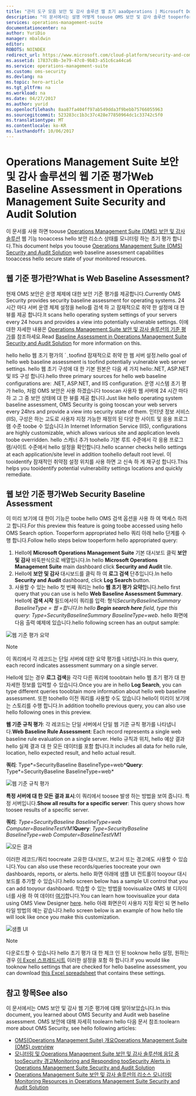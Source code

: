 ```yaml
---
title: "관리 도구 모음 보안 및 감사 솔루션 웹 초기 aaaOperations | Microsoft Docs"
description: "이 문서에서는 설명 어떻게 toouse OMS 보안 및 감사 솔루션 tooperform 규정 준수 및 보안 용도 대 한 모든 모니터링 대상된 웹 서버에 대 한 웹 초기 평가 합니다."
services: operations-management-suite
documentationcenter: na
author: YuriDio
manager: mbaldwin
editor: 
ROBOTS: NOINDEX
redirect_url: https://www.microsoft.com/cloud-platform/security-and-compliance
ms.assetid: 17837c8b-3e79-47c0-9b83-a51c6ca44ca6
ms.service: operations-management-suite
ms.custom: oms-security
ms.devlang: na
ms.topic: hero-article
ms.tgt_pltfrm: na
ms.workload: na
ms.date: 04/27/2017
ms.author: yurid
ms.openlocfilehash: 8aa87fa404ff97ab549dda3f9bebb75766055963
ms.sourcegitcommit: 523283cc1b3c37c428e77850964dc1c33742c5f0
ms.translationtype: MT
ms.contentlocale: ko-KR
ms.lasthandoff: 10/06/2017
---
```

# <a name="web-baseline-assessment-in-operations-management-suite-security-and-audit-solution"></a><span data-ttu-id="c6638-103">Operations Management Suite 보안 및 감사 솔루션의 웹 기준 평가</span><span class="sxs-lookup"><span data-stu-id="c6638-103">Web Baseline Assessment in Operations Management Suite Security and Audit Solution</span></span>
<span data-ttu-id="c6638-104">이 문서를 사용 하면 toouse [Operations Management Suite (OMS) 보안 및 감사 솔루션](operations-management-suite-overview.md) 웹 기능 tooaccess hello 보안 리소스 상태를 모니터링 하는 초기 평가 합니다.</span><span class="sxs-lookup"><span data-stu-id="c6638-104">This document helps you toouse [Operations Management Suite (OMS) Security and Audit Solution](operations-management-suite-overview.md) web baseline assessment capabilities tooaccess hello secure state of your monitored resources.</span></span>

## <a name="what-is-web-baseline-assessment"></a><span data-ttu-id="c6638-105">웹 기준 평가란?</span><span class="sxs-lookup"><span data-stu-id="c6638-105">What is Web Baseline Assessment?</span></span>
<span data-ttu-id="c6638-106">현재 OMS 보안은 운영 체제에 대한 보안 기준 평가를 제공합니다.</span><span class="sxs-lookup"><span data-stu-id="c6638-106">Currently OMS Security provides security baseline assessment for operating systems.</span></span> <span data-ttu-id="c6638-107">24 시간 마다 서버 운영 체제 설정을 hello를 검색 하 고 잠재적으로 취약 한 설정에 대 한 뷰를 제공 합니다.</span><span class="sxs-lookup"><span data-stu-id="c6638-107">It scans hello operating system settings of your servers every 24 hours and provides a view into potentially vulnerable settings.</span></span> <span data-ttu-id="c6638-108">이에 대한 자세한 내용은 [Operations Management Suite 보안 및 감사 솔루션의 기준 평가](oms-security-baseline.md)를 참조하세요.</span><span class="sxs-lookup"><span data-stu-id="c6638-108">Read [Baseline Assessment in Operations Management Suite Security and Audit Solution](oms-security-baseline.md) for more information on this.</span></span>

<span data-ttu-id="c6638-109">hello hello 웹 초기 평가의 ´ ֲ toofind 잠재적으로 취약 한 웹 서버 설정.</span><span class="sxs-lookup"><span data-stu-id="c6638-109">hello goal of hello web baseline assessment is toofind potentially vulnerable web server settings.</span></span> <span data-ttu-id="c6638-110">hello 웹 초기 구성에 대 한 기본 원본은 다음 세 가지 hello:.NET, ASP.NET 및 IIS 구성 합니다.</span><span class="sxs-lookup"><span data-stu-id="c6638-110">hello three primary sources for hello web baseline configurations are: .NET, ASP.NET, and IIS configuration.</span></span>  <span data-ttu-id="c6638-111">운영 시스템 초기 평가 hello, 처럼 OMS 보안은 사용 하겠습니다 tooscan 사용자 웹 서버에 24 시간 마다 하 고 그 중 보안 상태에 대 한 뷰를 제공 합니다.</span><span class="sxs-lookup"><span data-stu-id="c6638-111">Just like hello operating system baseline assessment, OMS Security is going tooscan your web servers every 24hrs and provide a view into security state of them.</span></span>  <span data-ttu-id="c6638-112">인터넷 정보 서비스 (IIS), 구성은 하는 고도로 사용자 지정 가능한 재정의 된 다양 한 사이트 및 응용 프로그램 수준 toobe 수 있습니다.</span><span class="sxs-lookup"><span data-stu-id="c6638-112">In Internet Information Service (IIS), configurations are highly customizable, which allows various site and application levels toobe overridden.</span></span> <span data-ttu-id="c6638-113">hello 스캐너 추가 toohello 기본 루트 수준에서 각 응용 프로그램/사이트 수준에서 hello 설정을 확인합니다.</span><span class="sxs-lookup"><span data-stu-id="c6638-113">hello scanner checks hello settings at each application/site level in addition toohello default root level.</span></span> <span data-ttu-id="c6638-114">이 tooidentify 잠재적인 취약점 설정 위치를 사용 하면 고 신속 하 게 재구성 합니다.</span><span class="sxs-lookup"><span data-stu-id="c6638-114">This helps you tooidentify potential vulnerability settings locations and quickly remediate.</span></span>


## <a name="web-security-baseline-assessment"></a><span data-ttu-id="c6638-115">웹 보안 기준 평가</span><span class="sxs-lookup"><span data-stu-id="c6638-115">Web Security Baseline Assessment</span></span>
<span data-ttu-id="c6638-116">이 미리 보기에 대 한이 기능은 toobe hello OMS 검색 옵션을 사용 하 여 액세스 하려고 합니다.</span><span class="sxs-lookup"><span data-stu-id="c6638-116">For this preview this feature is going toobe accessed using hello OMS Search option.</span></span> <span data-ttu-id="c6638-117">Tooperform appropriated hello 쿼리 아래 hello 단계를 수행 합니다.</span><span class="sxs-lookup"><span data-stu-id="c6638-117">Follow hello steps below tooperform hello appropriated query:</span></span>

1. <span data-ttu-id="c6638-118">Hello에 **Microsoft Operations Management Suite** 기본 대시보드 클릭 **보안 및 감사** 바둑판식으로 배열입니다.</span><span class="sxs-lookup"><span data-stu-id="c6638-118">In hello **Microsoft Operations Management Suite** main dashboard click **Security and Audit** tile.</span></span>
2. <span data-ttu-id="c6638-119">Hello에 **보안 및 감사** 대시보드를 클릭 하 여 **로그 검색** 단추입니다.</span><span class="sxs-lookup"><span data-stu-id="c6638-119">In hello **Security and Audit** dashboard, click **Log Search** button.</span></span>
3. <span data-ttu-id="c6638-120">사용할 수 있는 hello 첫 번째 쿼리는 hello **웹 초기 평가 요약**합니다.</span><span class="sxs-lookup"><span data-stu-id="c6638-120">hello first query that you can use is hello **Web Baseline Assessment Summary**.</span></span> <span data-ttu-id="c6638-121">Hello에 **검색 시작** 필드에서이 쿼리를 입력: 형식*SecurityBaselineSummary BaselineType = 웹 =*합니다.</span><span class="sxs-lookup"><span data-stu-id="c6638-121">In hello **Begin search here** field, type this query: Type*=SecurityBaselineSummary BaselineType=web*.</span></span> <span data-ttu-id="c6638-122">hello 화면에 다음 출력 예제에 있습니다.</span><span class="sxs-lookup"><span data-stu-id="c6638-122">hello following screen has an output sample:</span></span>

![웹 기준 평가 요약](./media/oms-security-web-baseline/oms-security-web-baseline-fig1-new.png)

> [!NOTE]
> <span data-ttu-id="c6638-124">이 쿼리에서 각 레코드는 단일 서버에 대한 요약 평가를 나타냅니다.</span><span class="sxs-lookup"><span data-stu-id="c6638-124">In this query, each record indicates assessment summary on a single server.</span></span>

<span data-ttu-id="c6638-125">Hello에 있는 경우 **로그 검색**을 각각 다른 쿼리에 tooobtain hello 웹 초기 평가 대 한 자세한 정보를 입력할 수 있습니다.</span><span class="sxs-lookup"><span data-stu-id="c6638-125">Once you are in hello **Log Search**, you can type different queries tooobtain more information about hello web baseline assessment.</span></span> <span data-ttu-id="c6638-126">또한 toohello 이전 쿼리를 사용할 수도 있습니다 hello이 미리이 보기에는 스토리를 수행 합니다.</span><span class="sxs-lookup"><span data-stu-id="c6638-126">In addition toohello previous query, you can also use hello following ones in this preview.</span></span>

<span data-ttu-id="c6638-127">**웹 기준 규칙 평가**: 각 레코드는 단일 서버에서 단일 웹 기준 규칙 평가를 나타냅니다.</span><span class="sxs-lookup"><span data-stu-id="c6638-127">**Web Baseline Rule Assessment**: Each record represents a single web baseline rule evaluation on a single server.</span></span> <span data-ttu-id="c6638-128">Hello 규칙과 위치, hello 예상 결과 hello 실제 결과 대 한 모든 데이터를 포함 합니다.</span><span class="sxs-lookup"><span data-stu-id="c6638-128">It includes all data for hello rule, location, hello expected result, and hello actual result.</span></span>

<span data-ttu-id="c6638-129">**쿼리**: Type*=SecurityBaseline BaselineType=web*</span><span class="sxs-lookup"><span data-stu-id="c6638-129">**Query**: Type*=SecurityBaseline BaselineType=web*</span></span>

![웹 기준 규칙 평가](./media/oms-security-web-baseline/oms-security-web-baseline-fig2.png)

<span data-ttu-id="c6638-131">**특정 서버에 대 한 모든 결과 표시**:이 쿼리에서 toosee 발생 하는 방법을 보여 줍니다. 특정 서버입니다.</span><span class="sxs-lookup"><span data-stu-id="c6638-131">**Show all results for a specific server**: This query shows how toosee results of a specific server.</span></span>

<span data-ttu-id="c6638-132">**쿼리**: *Type=SecurityBaseline BaselineType=web Computer=BaselineTestVM1*</span><span class="sxs-lookup"><span data-stu-id="c6638-132">**Query**: *Type=SecurityBaseline BaselineType=web Computer=BaselineTestVM1*</span></span>

![모든 결과](./media/oms-security-web-baseline/oms-security-web-baseline-fig3.png)

<span data-ttu-id="c6638-134">이러한 레코드/쿼리 toocreate 고유한 대시보드, 보고서 또는 경고에도 사용할 수 있습니다.</span><span class="sxs-lookup"><span data-stu-id="c6638-134">You can also use these records/queries toocreate your own dashboards, reports, or alerts.</span></span> <span data-ttu-id="c6638-135">hello 화면 아래에 샘플 UI 컨트롤이 tooyour 대시보드를 추가할 수 있습니다.</span><span class="sxs-lookup"><span data-stu-id="c6638-135">hello screen below has a sample UI control that you can add tooyour dashboard.</span></span> <span data-ttu-id="c6638-136">학습할 수 있는 방법을 toovisualize OMS 뷰 디자이너를 사용 하 여 데이터 [여기](https://blogs.technet.microsoft.com/msoms/2016/06/30/oms-view-designer-visualize-your-data-your-way/)합니다.</span><span class="sxs-lookup"><span data-stu-id="c6638-136">You can learn how toovisualize your data using OMS View Designer [here](https://blogs.technet.microsoft.com/msoms/2016/06/30/oms-view-designer-visualize-your-data-your-way/).</span></span> <span data-ttu-id="c6638-137">hello 아래 화면은이 사용자 지정 확인 되 면 hello 타일 방법의 예는 같습니다.</span><span class="sxs-lookup"><span data-stu-id="c6638-137">hello screen below is an example of how hello tile will look like once you make this customization.</span></span>

![샘플 UI](./media/oms-security-web-baseline/oms-security-web-baseline-fig4.png)

> [!NOTE]
> <span data-ttu-id="c6638-139">다운로드할 수 있습니다 hello 초기 평가 대 한 체크 인 된 tooknow hello 설정, 원하는 경우 [이 Excel 스프레드시트](https://gallery.technet.microsoft.com/OMS-Web-Baseline-1e811690) 이러한 설정을 포함 하 합니다.</span><span class="sxs-lookup"><span data-stu-id="c6638-139">If you would like tooknow hello settings that are checked for hello baseline assessment, you can download [this Excel spreadsheet](https://gallery.technet.microsoft.com/OMS-Web-Baseline-1e811690) that contains these settings.</span></span>

## <a name="see-also"></a><span data-ttu-id="c6638-140">참고 항목</span><span class="sxs-lookup"><span data-stu-id="c6638-140">See also</span></span>
<span data-ttu-id="c6638-141">이 문서에서는 OMS 보안 및 감사 웹 기준 평가에 대해 알아보았습니다.</span><span class="sxs-lookup"><span data-stu-id="c6638-141">In this document, you learned about OMS Security and Audit web baseline assessment.</span></span> <span data-ttu-id="c6638-142">OMS 보안에 대해 자세히 toolearn hello 다음 문서 참조:</span><span class="sxs-lookup"><span data-stu-id="c6638-142">toolearn more about OMS Security, see hello following articles:</span></span>

* [<span data-ttu-id="c6638-143">OMS(Operations Management Suite) 개요</span><span class="sxs-lookup"><span data-stu-id="c6638-143">Operations Management Suite (OMS) overview</span></span>](operations-management-suite-overview.md)
* [<span data-ttu-id="c6638-144">모니터링 및 Operations Management Suite 보안 및 감사 솔루션에 응답 중 tooSecurity 경고</span><span class="sxs-lookup"><span data-stu-id="c6638-144">Monitoring and Responding tooSecurity Alerts in Operations Management Suite Security and Audit Solution</span></span>](oms-security-responding-alerts.md)
* [<span data-ttu-id="c6638-145">Operations Management Suite 보안 및 감사 솔루션의 리소스 모니터링</span><span class="sxs-lookup"><span data-stu-id="c6638-145">Monitoring Resources in Operations Management Suite Security and Audit Solution</span></span>](oms-security-monitoring-resources.md)

